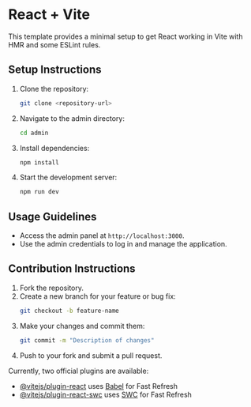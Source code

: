 # React + Vite

This template provides a minimal setup to get React working in Vite with HMR and some ESLint rules.

## Setup Instructions

1. Clone the repository:
   ```bash
   git clone <repository-url>
   ```
2. Navigate to the admin directory:
   ```bash
   cd admin
   ```
3. Install dependencies:
   ```bash
   npm install
   ```
4. Start the development server:
   ```bash
   npm run dev
   ```

## Usage Guidelines

- Access the admin panel at `http://localhost:3000`.
- Use the admin credentials to log in and manage the application.

## Contribution Instructions

1. Fork the repository.
2. Create a new branch for your feature or bug fix:
   ```bash
   git checkout -b feature-name
   ```
3. Make your changes and commit them:
   ```bash
   git commit -m "Description of changes"
   ```
4. Push to your fork and submit a pull request.

Currently, two official plugins are available:

- [@vitejs/plugin-react](https://github.com/vitejs/vite-plugin-react/blob/main/packages/plugin-react/README.md) uses [Babel](https://babeljs.io/) for Fast Refresh
- [@vitejs/plugin-react-swc](https://github.com/vitejs/vite-plugin-react-swc) uses [SWC](https://swc.rs/) for Fast Refresh
